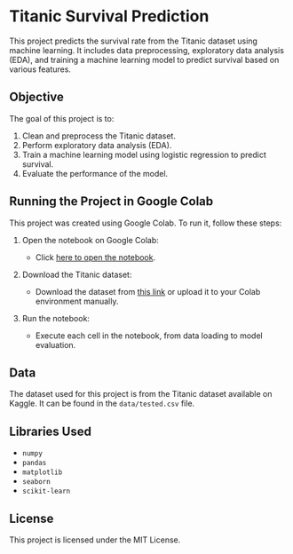 # Titanic Survival Prediction

This project predicts the survival rate from the Titanic dataset using machine learning. It includes data preprocessing, exploratory data analysis (EDA), and training a machine learning model to predict survival based on various features.

## Objective

The goal of this project is to:
1. Clean and preprocess the Titanic dataset.
2. Perform exploratory data analysis (EDA).
3. Train a machine learning model using logistic regression to predict survival.
4. Evaluate the performance of the model.

## Running the Project in Google Colab

This project was created using Google Colab. To run it, follow these steps:

1. Open the notebook on Google Colab:
   - Click [here to open the notebook](https://colab.research.google.com/drive/1b8lKvElfjIDj_JGIMASYKLQw5RPKZluj#scrollTo=y6Qu1t8CVF0o).
   
2. Download the Titanic dataset:
   - Download the dataset from [this link](https://www.kaggle.com/datasets/brendan45774/test-file?resource=download) or upload it to your Colab environment manually.

3. Run the notebook:
   - Execute each cell in the notebook, from data loading to model evaluation.

## Data

The dataset used for this project is from the Titanic dataset available on Kaggle. It can be found in the `data/tested.csv` file.

## Libraries Used

- `numpy`
- `pandas`
- `matplotlib`
- `seaborn`
- `scikit-learn`

## License

This project is licensed under the MIT License.

